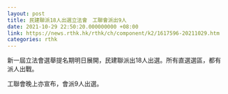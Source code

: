 ```yaml
---
layout: post
title: 民建聯派18人出選立法會　工聯會派出9人
date: 2021-10-29 22:50:20.000000000 +08:00
link: https://news.rthk.hk/rthk/ch/component/k2/1617596-20211029.htm
categories: rthk
---
```


新一屆立法會選舉提名期明日展開，民建聯派出18人出選。所有直選選區，都有派人出戰。

工聯會晚上亦宣布，會派9人出選。
